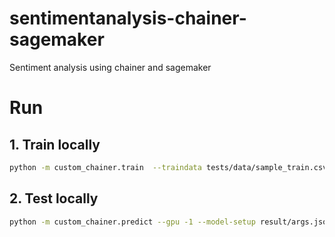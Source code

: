 # sentimentanalysis-chainer-sagemaker
Sentiment analysis using chainer and sagemaker


# Run
## 1. Train locally
```bash
python -m custom_chainer.train  --traindata tests/data/sample_train.csv   -g -1  --epoch 100 --out result
```

## 2. Test locally
```bash
python -m custom_chainer.predict --gpu -1 --model-setup result/args.json --testset  tests/data/test.csv
```